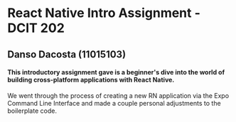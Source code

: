 # React Native Intro Assignment - DCIT 202
## Danso Dacosta (11015103)

#### This introductory assignment gave is a beginner's dive into the world of building cross-platform applications with React Native.
We went through the process of creating a new RN application via the Expo Command Line Interface and made a couple personal adjustments to the boilerplate code.